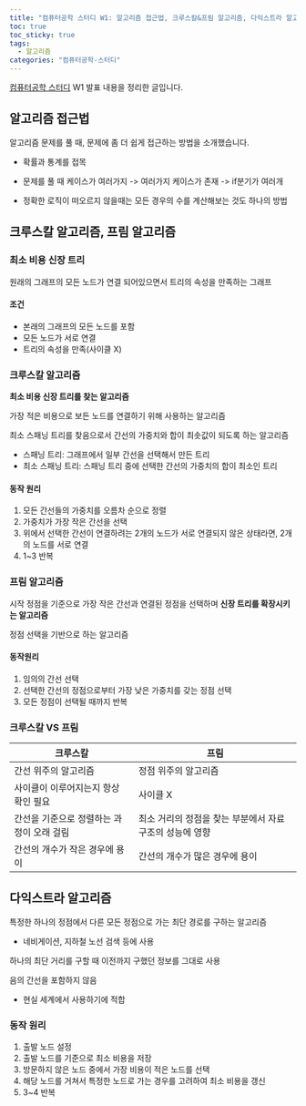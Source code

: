 ```yaml
---
title: "컴퓨터공학 스터디 W1: 알고리즘 접근법, 크루스칼&프림 알고리즘, 다익스트라 알고리즘"
toc: true
toc_sticky: true
tags:
  - 알고리즘
categories: "컴퓨터공학-스터디"
---
```


[컴퓨터공학 스터디](https://www.notion.so/womencsstudyofdsm/WCD-Women-Computer-science-study-of-DSM-women-sport-club-318c9179f512495d917228c2b37da165) W1 발표 내용을 정리한 글입니다.



## 알고리즘 접근법

알고리즘 문제를 풀 때, 문제에 좀 더 쉽게 접근하는 방법을 소개했습니다.

- 확률과 통계를 접목

- 문제를 풀 때 케이스가 여러가지 -> 여러가지 케이스가 존재 -> if분기가 여러개
- 정확한 로직이 떠오르지 않을때는 모든 경우의 수를 계산해보는 것도 하나의 방법



## 크루스칼 알고리즘, 프림 알고리즘

### 최소 비용 신장 트리

원래의 그래프의 모든 노드가 연결 되어있으면서 트리의 속성을 만족하는 그래프

#### 조건

- 본래의 그래프의 모든 노드를 포함
- 모든 노드가 서로 연결
- 트리의 속성을 만족(사이클 X)



### 크루스칼 알고리즘

**최소 비용 신장 트리를 찾는 알고리즘**

가장 적은 비용으로 보든 노드를 연결하기 위해 사용하는 알고리즘

최소 스패닝 트리를 찾음으로서 간선의 가중치와 합이 최솟값이 되도록 하는 알고리즘

- 스패닝 트리: 그래프에서 일부 간선을 선택해서 만든 트리
- 최소 스패닝 트리: 스패닝 트리 중에 선택한 간선의 가중치의 합이 최소인 트리

#### 동작 원리

1. 모든 간선들의 가중치를 오름차 순으로 정렬
2. 가중치가 가장 작은 간선을 선택
3. 위에서 선택한 간선이 연결하려는 2개의 노드가 서로 연결되지 않은 상태라면, 2개의 노드를 서로 연결
4. 1~3 반복



### 프림 알고리즘

시작 정점을 기준으로 가장 작은 간선과 연결된 정점을 선택하며 **신장 트리를 확장시키는 알고리즘**

정점 선택을 기반으로 하는 알고리즘

#### 동작원리

1. 임의의 간선 선택
2. 선택한 간선의 정점으로부터 가장 낮은 가중치를 갖는 정점 선택
3. 모든 정점이 선택될 때까지 반복



### 크루스칼 VS 프림

| 크루스칼                                  | 프림                                                    |
| ----------------------------------------- | ------------------------------------------------------- |
| 간선 위주의 알고리즘                      | 정점 위주의 알고리즘                                    |
| 사이클이 이루어지는지 항상 확인 필요      | 사이클 X                                                |
| 간선을 기준으로 정렬하는 과정이 오래 걸림 | 최소 거리의 정점을 찾는 부분에서 자료구조의 성능에 영향 |
| 간선의 개수가 작은 경우에 용이            | 간선의 개수가 많은 경우에 용이                          |



## 다익스트라 알고리즘

특정한 하나의 정점에서 다른 모든 정점으로 가는 최단 경로를 구하는 알고리즘 

- 네비게이션, 지하철 노선 검색 등에 사용

하나의 최단 거리를 구할 때 이전까지 구했던 정보를 그대로 사용

음의 간선을 포함하지 않음

- 현실 세계에서 사용하기에 적합



### 동작 원리

1. 출발 노드 설정
2. 출발 노드를 기준으로 최소 비용을 저장
3. 방문하지 않은 노드 중에서 가장 비용이 적은 노드를 선택
4. 해당 노드를 거쳐서 특정한 노드로 가는 경우를 고려하여 최소 비용을 갱신
5. 3~4 반복

